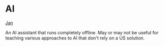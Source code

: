 # AI

[Jan](https://github.com/menloresearch/jan)

An AI assistant that runs completely offline. May or may not be useful for teaching various approaches to AI that don't rely on a US solution.
